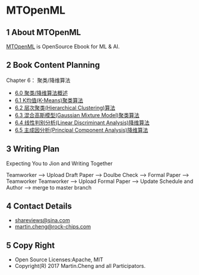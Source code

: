 # MTOpenML

## 1 About MTOpenML

[MTOpenML](https://github.com/media-tm/MTOpenML) is OpenSource Ebook for  ML & AI.

## 2 Book Content Planning

Chapter 6： 聚类/降维算法

* [6.0 聚类/降维算法概述](./60-cluster-overview.md)
* [6.1 K均值(K-Means)聚类算法](./61-cluster-k-means.md)
* [6.2 层次聚类(Hierarchical Clustering)算法](./62-cluster-hierarchical-clustering.md)
* [6.3 混合高斯模型(Gaussian Mixture Model)聚类算法](./63-cluster-gaussian-mixture-model.md)
* [6.4 线性判别分析(Linear Discriminant Analysis)降维算法](./64-ml-linear-discriminant-analysis.md)
* [6.5 主成因分析(Principal Component Analysis)降维算法](./65-dimen-r-principal-component-analysis.md)

## 3 Writing Plan

Expecting You to Jion and Writing Together

Teamworker --> Upload Draft Paper  --> Doulbe Check --> Formal Paper -->  Teamworker
Teamworker --> Upload Formal Paper --> Update Schedule and Author --> merge to master branch

## 4 Contact Details

* shareviews@sina.com
* martin.cheng@rock-chips.com

## 5 Copy Right

* Open Source Licenses:Apache, MIT
* Copyright(R) 2017 Martin.Cheng and all Participators.

